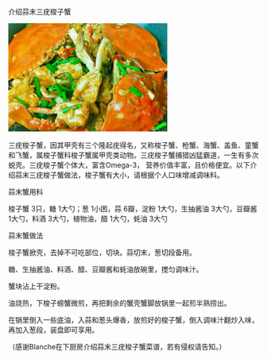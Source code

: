 介绍蒜末三疣梭子蟹


![介绍蒜末三疣梭子蟹](https://github.com/ywangnccu/ywang/blob/main/images/SWIMMING_CRAB.jpg)

三疣梭子蟹，因其甲壳有三个隆起疣得名，又称梭子蟹、枪蟹、海蟹、盖鱼、童蟹和飞蟹，属梭子蟹科梭子蟹属甲壳类动物。三疣梭子蟹捕猎凶猛霸道，一生有多次蜕壳。三疣梭子蟹个体大，富含Omega-3，
营养价值丰富，且价格便宜。以下介绍蒜末三疣梭子蟹做法，梭子蟹有大小，请根据个人口味增减调味料。

蒜末蟹用料

梭子蟹 3只，糖 1大勺；葱 1小困，蒜 6瓣，淀粉 1大勺，生抽酱油 3大勺，豆瓣酱 1大勺，料酒 3大勺，植物油，醋 1大勺，蚝油 3大勺

蒜末蟹做法

梭子蟹掀壳，去掉不可吃部位，切块。蒜切末，葱切段备用。

糖、生抽酱油、料酒、醋、豆瓣酱和蚝油放碗里，搅匀调味汁。

蟹块沾上干淀粉。

油烧热，下梭子螃蟹微煎，再把剩余的蟹壳蟹脚放锅里一起煎半熟捞出。

在锅里倒入一些底油，入蒜和葱头爆香，放煎好的梭子蟹，倒入调味汁翻炒入味，再加入葱段，装盘即可享用。


（感谢Blanche在下厨房介绍蒜末三疣梭子蟹菜谱，若有侵权请告知。）
